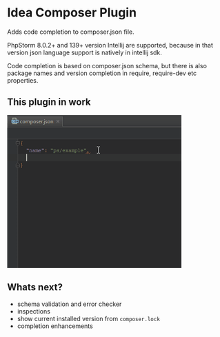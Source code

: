 # Idea Composer Plugin

Adds code completion to composer.json file.

PhpStorm 8.0.2+ and 139+ version Intellij are supported, because in that version json language support is natively in
intellij sdk.

Code completion is based on composer.json schema, but there is also package names and version completion in require,
require-dev etc properties.

## This plugin in work

![Screen][1]

## Whats next?

* schema validation and error checker
* inspections
* show current installed version from `composer.lock`
* completion enhancements

[1]: doc/screen.gif